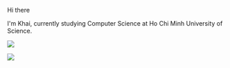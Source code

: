 Hi there

I'm Khai, currently studying Computer Science at Ho Chi Minh University of Science.

![](https://raw.githubusercontent.com/ptkhai1203/github-stats/master/generated/overview.svg#gh-dark-mode-only)

![](https://raw.githubusercontent.com/username/github-stats/master/generated/languages.svg#gh-dark-mode-only)
